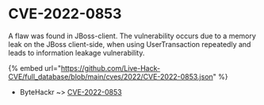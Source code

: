 # CVE-2022-0853

A flaw was found in JBoss-client. The vulnerability occurs due to a memory leak on the JBoss client-side, when using UserTransaction repeatedly and leads to information leakage vulnerability.

{% embed url="https://github.com/Live-Hack-CVE/full_database/blob/main/cves/2022/CVE-2022-0853.json" %}


* ByteHackr ~> [CVE-2022-0853](https://www.alice-snow.ru/2022/database/cve-2022-0853/cve-2022-0853-bytehackr)